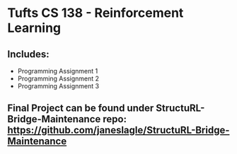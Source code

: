 # Tufts CS 138 - Reinforcement Learning

## Includes:
- Programming Assignment 1
- Programming Assignment 2
- Programming Assignment 3

## Final Project can be found under StructuRL-Bridge-Maintenance repo: https://github.com/janeslagle/StructuRL-Bridge-Maintenance

